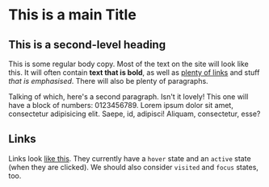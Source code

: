 # This is a main Title

## This is a second-level heading

This is some regular body copy. Most of the text on the site will look like this. It will often contain **text that is bold**, as well as [plenty of links](/) and stuff *that is emphasised*. There will also be plenty of paragraphs.

Talking of which, here's a second paragraph. Isn't it lovely! This one will have a block of numbers: 0123456789. Lorem ipsum dolor sit amet, consectetur adipisicing elit. Saepe, id, adipisci! Aliquam, consectetur, esse?

## Links

Links look [like this](). They currently have a `hover` state and an `active` state (when they are clicked). We should also consider `visited` and `focus` states, too.
